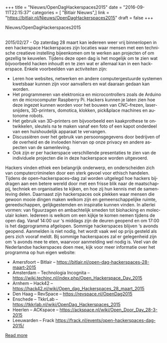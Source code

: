 +++
title = "Nieuws/OpenDagHackerspaces2015"
date = "2016-09-11T22:15:37"
categories = [ "Bitlair Nieuws",]
link = "https://bitlair.nl/Nieuws/OpenDagHackerspaces2015"
draft = false
+++

<div class="mw-content-ltr mw-parser-output" dir="ltr" lang="en"><p><a class="mw-selflink selflink">Nieuws/OpenDagHackerspaces2015</a>
</p></div><div class="mw-content-ltr mw-parser-output" dir="ltr" lang="en"><p><br />
2015/02/27 - Op zaterdag 28 maart kan iedereen weer vrij binnenlopen in een hackerspace
Hackerspaces zijn locaties waar mensen met een technische creatieve instelling bijeenkomen om te werken aan projecten of om gezellig te keuvelen. Tijdens deze open dag is het mogelijk om te zien wat bijvoorbeeld hacken inhoudt en te zien wat er allemaal kan in een hackerspace.
Enkele voorbeelden van activiteiten zijn:
</p>
<ul><li>Leren hoe websites, netwerken en andere computergestuurde systemen kwetsbaar kunnen zijn voor aanvallers en wat daaraan gedaan kan worden.</li>
<li>Het programmeren van elektronica en microcontrollers zoals de Arduino en de microcomputer Raspberry Pi. Hackers kunnen je laten zien hoe deze ingezet kunnen worden voor het bouwen van CNC–frezen, lasersnijders, 3D-printers, domotica, klokken, pick&amp;place machines en autonome robots.</li>
<li>Het gebruik van 3D–printers om bijvoorbeeld een kaakprothese te ontwikkelen, sleutels na te maken vanaf een foto of een kapot onderdeel van een huishoudelijk apparaat te vervangen.</li>
<li>Discussiëren over het gebruik van persoonsgegevens door bedrijven of de overheid en de invloeden hiervan op onze privacy en andere aspecten van de samenleving.</li>
<li>Ook zijn er per hackerspace verschillende presentaties te zien van de individuele projecten die in deze hackerspace worden uitgevoerd.</li></ul>
<p>Hackers vinden ethiek een belangrijk onderwerp, en onderscheiden zich van computercriminelen door een sterk gevoel voor ethisch handelen. Tijdens de open–hackerspaces–dag zal worden uitgelegd hoe hackers bijdragen aan een betere wereld door met een frisse blik naar de maatschappij, techniek en organisaties te kijken, en hoe zij hun kennis met de samenleving delen. Daarnaast zijn hackerspaces ook plekken waar mensen die gewoon mooie dingen maken welkom zijn en gemeenschappelijke ruimte, gereedschappen, gelijkgestemden en inspiratie kunnen vinden. In allerlei vormen: van figuurzagen en ambachtelijk smeden tot biohacking en moleculair koken.
Iedereen is welkom om een kijkje te komen nemen tijdens de open dag. Vanaf 14:00 uur ‘s middags zijn de deuren geopend en om 17:00 is het dagprogramma afgelopen. Sommige hackerspaces blijven ‘s avonds geopend.
Aanmelden is niet nodig, het wordt vaak wel op prijs gesteld als pers zich vooraf meldt. Bij sommige hackerspaces zal er gelegenheid zijn om ‘s avonds mee te eten, waarvoor aanmelding wel nodig is.
Veel van de Nederlandse hackerspaces doen mee, kijk voor meer informatie over het programma op hun eigen website:
</p>
<ul><li>Amersfoort – Bitlair – <a class="external free" href="https://bitlair.nl/open-dag-hackerspaces-28-maart-2015" rel="nofollow">https://bitlair.nl/open-dag-hackerspaces-28-maart-2015</a></li>
<li>Amsterdam – Technologia Incognita – <a class="external free" href="https://wiki.techinc.nl/index.php/Open_Hackerspace_Day_2015" rel="nofollow">https://wiki.techinc.nl/index.php/Open_Hackerspace_Day_2015</a></li>
<li>Arnhem – Hack42 – <a class="external free" href="https://hack42.nl/wiki/Open_dag_Hackerspaces_28_maart_2015" rel="nofollow">https://hack42.nl/wiki/Open_dag_Hackerspaces_28_maart_2015</a></li>
<li>Den Haag – RevSpace – <a class="external free" href="https://revspace.nl/OpenDag2015" rel="nofollow">https://revspace.nl/OpenDag2015</a></li>
<li>Enschede – TkkrLab – <a class="external free" href="https://tkkrlab.nl/wiki/OpenDag_Hackerspaces_2015" rel="nofollow">https://tkkrlab.nl/wiki/OpenDag_Hackerspaces_2015</a></li>
<li>Heerlen – ACKspace – <a class="external free" href="https://ackspace.nl/wiki/Open_Door_Day_28-3-2015" rel="nofollow">https://ackspace.nl/wiki/Open_Door_Day_28-3-2015</a></li>
<li>Leeuwarden – Frack  <a class="external free" href="https://frack.nl/events/open-hackerspaces-dag-2015/" rel="nofollow">https://frack.nl/events/open-hackerspaces-dag-2015/</a></li></ul></div>

[Read more](https://bitlair.nl/Nieuws/OpenDagHackerspaces2015)